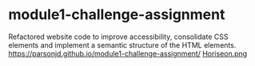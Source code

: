 # module1-challenge-assignment
Refactored website code to improve accessibility, consolidate CSS elements and implement a semantic structure of the HTML elements.
 https://parsonjd.github.io/module1-challenge-assignment/
[Horiseon.png](https://postimg.cc/HcBjRQ7t)

